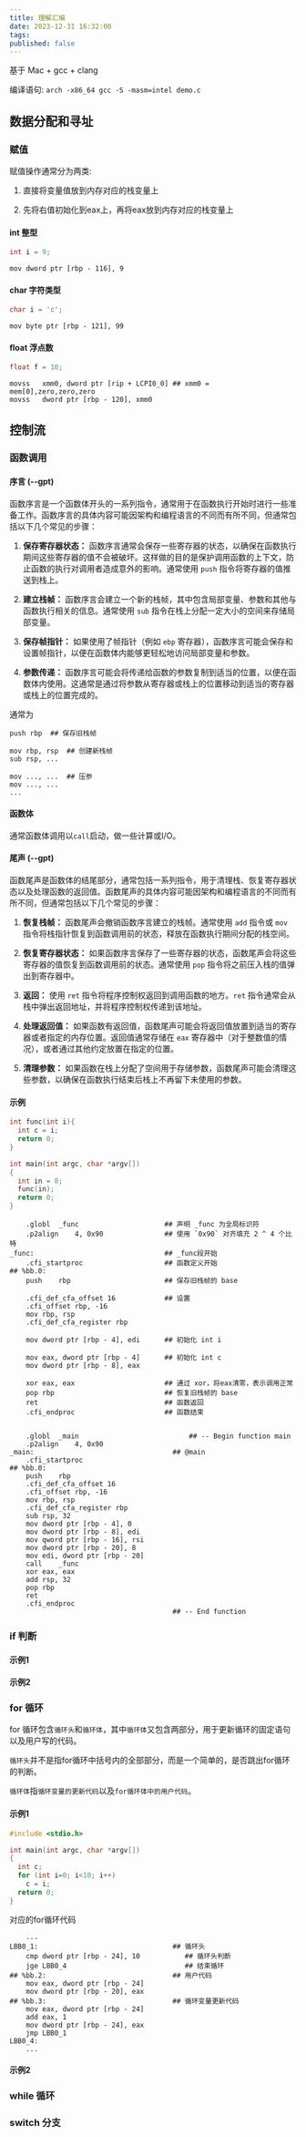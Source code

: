 ```yaml
---
title: 理解汇编
date: 2023-12-31 16:32:00
tags:
published: false
---
```


基于 Mac + gcc + clang

编译语句: `arch -x86_64 gcc -S -masm=intel demo.c`

## 数据分配和寻址

### 赋值

赋值操作通常分为两类:

1. 直接将变量值放到内存对应的栈变量上

2. 先将右值初始化到eax上，再将eax放到内存对应的栈变量上

#### int 整型

```c
int i = 9;
```

```assymble
mov	dword ptr [rbp - 116], 9
```

#### char 字符类型

```c
char i = 'c';
```

```assymble
mov	byte ptr [rbp - 121], 99
```

#### float 浮点数

```c
float f = 10;
```

```assymble
movss	xmm0, dword ptr [rip + LCPI0_0] ## xmm0 = mem[0],zero,zero,zero
movss	dword ptr [rbp - 120], xmm0
```

#### 

## 控制流

### 函数调用

#### 序言 (--gpt)

函数序言是一个函数体开头的一系列指令，通常用于在函数执行开始时进行一些准备工作。函数序言的具体内容可能因架构和编程语言的不同而有所不同，但通常包括以下几个常见的步骤：

1. **保存寄存器状态：** 函数序言通常会保存一些寄存器的状态，以确保在函数执行期间这些寄存器的值不会被破坏。这样做的目的是保护调用函数的上下文，防止函数的执行对调用者造成意外的影响。通常使用 `push` 指令将寄存器的值推送到栈上。

2. **建立栈帧：** 函数序言会建立一个新的栈帧，其中包含局部变量、参数和其他与函数执行相关的信息。通常使用 `sub` 指令在栈上分配一定大小的空间来存储局部变量。

3. **保存帧指针：** 如果使用了帧指针（例如 `ebp` 寄存器），函数序言可能会保存和设置帧指针，以便在函数体内能够更轻松地访问局部变量和参数。

4. **参数传递：** 函数序言可能会将传递给函数的参数复制到适当的位置，以便在函数体内使用。这通常是通过将参数从寄存器或栈上的位置移动到适当的寄存器或栈上的位置完成的。

通常为

```assymble
push rbp  ## 保存旧栈帧

mov rbp, rsp  ## 创建新栈帧
sub rsp, ...

mov ..., ...  ## 压参
mov ..., ...
...
```

#### 函数体

通常函数体调用以`call`启动，做一些计算或I/O。

#### 尾声 (--gpt)

函数尾声是函数体的结尾部分，通常包括一系列指令，用于清理栈、恢复寄存器状态以及处理函数的返回值。函数尾声的具体内容可能因架构和编程语言的不同而有所不同，但通常包括以下几个常见的步骤：

1. **恢复栈帧：** 函数尾声会撤销函数序言建立的栈帧。通常使用 `add` 指令或 `mov` 指令将栈指针恢复到函数调用前的状态，释放在函数执行期间分配的栈空间。

2. **恢复寄存器状态：** 如果函数序言保存了一些寄存器的状态，函数尾声会将这些寄存器的值恢复到函数调用前的状态。通常使用 `pop` 指令将之前压入栈的值弹出到寄存器中。

3. **返回：** 使用 `ret` 指令将程序控制权返回到调用函数的地方。`ret` 指令通常会从栈中弹出返回地址，并将程序控制权传递到该地址。

4. **处理返回值：** 如果函数有返回值，函数尾声可能会将返回值放置到适当的寄存器或者指定的内存位置。返回值通常存储在 `eax` 寄存器中（对于整数值的情况），或者通过其他约定放置在指定的位置。

5. **清理参数：** 如果函数在栈上分配了空间用于存储参数，函数尾声可能会清理这些参数，以确保在函数执行结束后栈上不再留下未使用的参数。

#### 示例

```c
int func(int i){
  int c = i;
  return 0;
}

int main(int argc, char *argv[])
{
  int in = 8;
  func(in);
  return 0;
}
```

```assymble
	.globl	_func                     ## 声明 _func 为全局标识符
	.p2align	4, 0x90               ## 使用 `0x90` 对齐填充 2 ^ 4 个比特
_func:                                ## _func段开始
	.cfi_startproc                    ## 函数定义开始
## %bb.0:
	push	rbp                       ## 保存旧栈帧的 base

	.cfi_def_cfa_offset 16            ## 设置
	.cfi_offset rbp, -16
	mov	rbp, rsp
	.cfi_def_cfa_register rbp

	mov	dword ptr [rbp - 4], edi      ## 初始化 int i

	mov	eax, dword ptr [rbp - 4]      ## 初始化 int c
	mov	dword ptr [rbp - 8], eax

	xor	eax, eax                      ## 通过 xor，将eax清零，表示调用正常
	pop	rbp                           ## 恢复旧栈帧的 base
	ret                               ## 函数返回
	.cfi_endproc                      ## 函数结束


	.globl	_main                           ## -- Begin function main
	.p2align	4, 0x90
_main:                                  ## @main
	.cfi_startproc
## %bb.0:
	push	rbp
	.cfi_def_cfa_offset 16
	.cfi_offset rbp, -16
	mov	rbp, rsp
	.cfi_def_cfa_register rbp
	sub	rsp, 32
	mov	dword ptr [rbp - 4], 0
	mov	dword ptr [rbp - 8], edi
	mov	qword ptr [rbp - 16], rsi
	mov	dword ptr [rbp - 20], 8
	mov	edi, dword ptr [rbp - 20]
	call	_func
	xor	eax, eax
	add	rsp, 32
	pop	rbp
	ret
	.cfi_endproc
                                        ## -- End function
```

### if 判断

#### 示例1

#### 示例2

### for 循环

for 循环包含`循环头`和`循环体`，其中`循环体`又包含两部分，用于更新循环的固定语句以及用户写的代码。

`循环头`并不是指for循环中括号内的全部部分，而是一个简单的，是否跳出for循环的判断。

`循环体`指`循环变量的更新代码`以及`for循环体中的用户代码`。

#### 示例1

```c
#include <stdio.h>

int main(int argc, char *argv[])
{
  int c;
  for (int i=0; i<10; i++)
    c = i;
  return 0;
}
```

对应的for循环代码

```assymble
    ...
LBB0_1:                                 ## 循环头
	cmp	dword ptr [rbp - 24], 10           ## 循环头判断
	jge	LBB0_4                             ## 结束循环
## %bb.2:                               ## 用户代码
	mov	eax, dword ptr [rbp - 24]
	mov	dword ptr [rbp - 20], eax
## %bb.3:                               ## 循环变量更新代码
	mov	eax, dword ptr [rbp - 24]
	add	eax, 1
	mov	dword ptr [rbp - 24], eax
	jmp	LBB0_1
LBB0_4:
    ...
```

#### 示例2

### while 循环

### switch 分支

